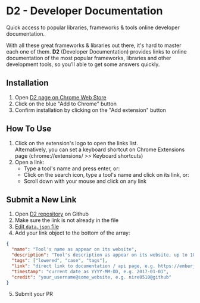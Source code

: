 # D2 - Developer Documentation
Quick access to popular libraries, frameworks & tools online developer documentation.

With all these great frameworks & libraries out there, it's hard to master each one of them.
**D2** (Developer Documentation) provides links to online documentation of the most popular frameworks, libraries and other development tools, so you’ll able to get some answers quickly.

## Installation
1. Open [D2 page on Chrome Web Store](https://chrome.google.com/webstore/detail/d2-developer-documentatio/pcndaioeajanljljbjglanbmnmhgdjln)
2. Click on the blue "Add to Chrome" button
3. Confirm installation by clicking on the "Add extension" button

## How To Use
1. Click on the extension's logo to open the links list.  
Alternatively, you can set a keyboard shortcut on Chrome Extensions page (chrome://extensions/ >> Keyboard shortcuts)
2. Open a link:
    - Type a tool's name and press enter, or:
    - Click on the search icon, type a tool's name and click on its link, or:  
    - Scroll down with your mouse and click on any link

## Submit a New Link
1. Open [D2 repository](https://github.com/nire0510/d2) on Github
2. Make sure the link is not already in the file
3. [Edit `data.json` file](https://github.com/nire0510/d2/edit/master/data.json)
4. Add your link object to the bottom of the array:
```json
{
  "name": "Tool's name as appear on its website",
  "description": "Tool's description as appear on its website, up to 100 characters",
  "tags": ["lowered", "case", "tags"],
  "link": "direct link to documentation / api page, e.g. https://emberjs.com/api/",
  "timestamp": "current date as YYYY-MM-DD, e.g. 2017-01-01",
  "credit": "your_username@some_website, e.g. nire0510@github"
}
```
5. Submit your PR
